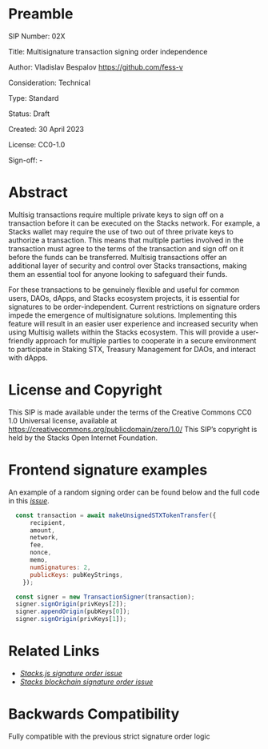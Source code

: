 # Preamble

SIP Number: 02X

Title: Multisignature transaction signing order independence

Author: Vladislav Bespalov <https://github.com/fess-v>

Consideration: Technical

Type: Standard

Status: Draft

Created: 30 April 2023

License: CC0-1.0

Sign-off: -

# Abstract

Multisig transactions require multiple private keys to sign off on a transaction before it can be executed on the Stacks network. For example, a Stacks wallet may require the use of two out of three private keys to authorize a transaction. This means that multiple parties involved in the transaction must agree to the terms of the transaction and sign off on it before the funds can be transferred. Multisig transactions offer an additional layer of security and control over Stacks transactions, making them an essential tool for anyone looking to safeguard their funds.

For these transactions to be genuinely flexible and useful for common users, DAOs, dApps, and Stacks ecosystem projects, it is essential for signatures to be order-independent. Current restrictions on signature orders impede the emergence of multisignature solutions. Implementing this feature will result in an easier user experience and increased security when using Multisig wallets within the Stacks ecosystem. This will provide a user-friendly approach for multiple parties to cooperate in a secure environment to participate in Staking STX, Treasury Management for DAOs, and interact with dApps.

# License and Copyright

This SIP is made available under the terms of the Creative Commons CC0 1.0 Universal license, available at https://creativecommons.org/publicdomain/zero/1.0/
This SIP’s copyright is held by the Stacks Open Internet Foundation.

# Frontend signature examples

An example of a random signing order can be found below and the full code in this _[issue](https://github.com/hirosystems/stacks.js/issues/1487)_.

```javascript
  const transaction = await makeUnsignedSTXTokenTransfer({
      recipient,
      amount,
      network,
      fee,
      nonce,
      memo,
      numSignatures: 2,
      publicKeys: pubKeyStrings,
    });

  const signer = new TransactionSigner(transaction);
  signer.signOrigin(privKeys[2]);
  signer.appendOrigin(pubKeys[0]);
  signer.signOrigin(privKeys[1]);
```

# Related Links

- _[Stacks.js signature order issue](https://github.com/hirosystems/stacks.js/issues/1487)_
- _[Stacks blockchain signature order issue](https://github.com/stacks-network/stacks-blockchain/issues/2622)_

# Backwards Compatibility

Fully compatible with the previous strict signature order logic
